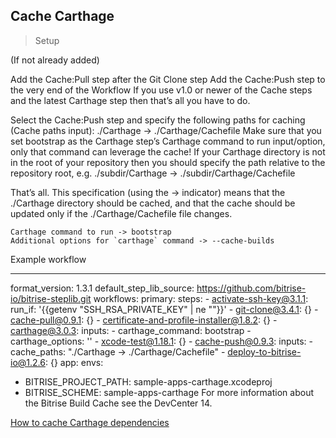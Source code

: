 ## Cache Carthage

> Setup

(If not already added)

Add the Cache:Pull step after the Git Clone step
Add the Cache:Push step to the very end of the Workflow
If you use v1.0 or newer of the Cache steps and the latest Carthage step then that’s all you have to do.

Select the Cache:Push step and specify the following paths for caching (Cache paths input):
./Carthage -> ./Carthage/Cachefile
Make sure that you set bootstrap as the Carthage step’s Carthage command to run input/option, only that command can leverage the cache!
If your Carthage directory is not in the root of your repository then you should specify the path relative to the repository root, e.g. ./subdir/Carthage -> ./subdir/Carthage/Cachefile

That’s all. This specification (using the -> indicator) means that the ./Carthage directory should be cached, and that the cache should be updated only if the ./Carthage/Cachefile file changes.

```
Carthage command to run -> bootstrap
Additional options for `carthage` command -> --cache-builds
```

Example workflow

---
format_version: 1.3.1
default_step_lib_source: https://github.com/bitrise-io/bitrise-steplib.git
workflows:
  primary:
    steps:
    - activate-ssh-key@3.1.1:
        run_if: '{{getenv "SSH_RSA_PRIVATE_KEY" | ne ""}}'
    - git-clone@3.4.1: {}
    - cache-pull@0.9.1: {}
    - certificate-and-profile-installer@1.8.2: {}
    - carthage@3.0.3:
        inputs:
        - carthage_command: bootstrap
        - carthage_options: ''
    - xcode-test@1.18.1: {}
    - cache-push@0.9.3:
        inputs:
        - cache_paths: "./Carthage -> ./Carthage/Cachefile"
    - deploy-to-bitrise-io@1.2.6: {}
app:
  envs:
  - BITRISE_PROJECT_PATH: sample-apps-carthage.xcodeproj
  - BITRISE_SCHEME: sample-apps-carthage
For more information about the Bitrise Build Cache see the DevCenter 14.

[How to cache Carthage dependencies](https://discuss.bitrise.io/t/how-to-cache-carthage-dependencies/197)
